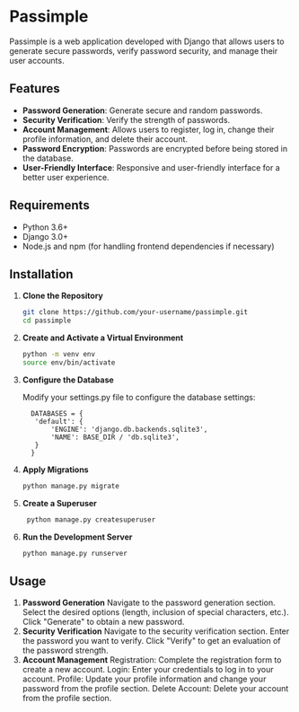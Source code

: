 # Passimple

Passimple is a web application developed with Django that allows users to generate secure passwords, verify password security, and manage their user accounts.

## Features

- **Password Generation**: Generate secure and random passwords.
- **Security Verification**: Verify the strength of passwords.
- **Account Management**: Allows users to register, log in, change their profile information, and delete their account.
- **Password Encryption**: Passwords are encrypted before being stored in the database.
- **User-Friendly Interface**: Responsive and user-friendly interface for a better user experience.

## Requirements

- Python 3.6+
- Django 3.0+
- Node.js and npm (for handling frontend dependencies if necessary)

## Installation

1. **Clone the Repository**

   ```sh
   git clone https://github.com/your-username/passimple.git
   cd passimple

2. **Create and Activate a Virtual Environment**
   ```sh
   python -m venv env
   source env/bin/activate


4. **Configure the Database**

   Modify your settings.py file to configure the database settings:
         
         DATABASES = {
          'default': {
              'ENGINE': 'django.db.backends.sqlite3',
              'NAME': BASE_DIR / 'db.sqlite3',
          }
         }

   
 6. **Apply Migrations**
       ```sh 
      python manage.py migrate


 7. **Create a Superuser**
     ```sh
      python manage.py createsuperuser


 8. **Run the Development Server**
       ```sh
      python manage.py runserver

  ## Usage
   1. **Password Generation**
           Navigate to the password generation section.
           Select the desired options (length, inclusion of special characters, etc.).
           Click "Generate" to obtain a new password.
   2. **Security Verification**
           Navigate to the security verification section.
           Enter the password you want to verify.
           Click "Verify" to get an evaluation of the password strength.
   3. **Account Management**
           Registration: Complete the registration form to create a new account.
           Login: Enter your credentials to log in to your account.
           Profile: Update your profile information and change your password from the profile section.
           Delete Account: Delete your account from the profile section.
